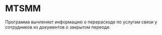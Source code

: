 # MTSMM
Программа вычленяет информацию о перерасходе по услугам связи у сотрудников из документов о закрытом переоде.
